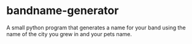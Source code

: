 # bandname-generator

A small python program that generates a name for your band using the name of the city you grew in and your pets name.
